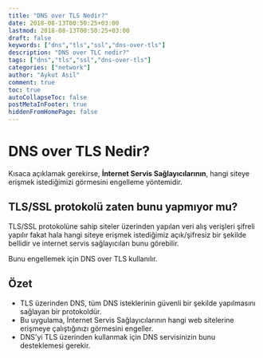 ```yaml
---
title: "DNS over TLS Nedir?"
date: 2018-08-13T00:50:25+03:00
lastmod: 2018-08-13T00:50:25+03:00
draft: false
keywords: ["dns","tls","ssl","dns-over-tls"]
description: "DNS over TLC nedir?"
tags: ["dns","tls","ssl","dns-over-tls"]
categories: ["network"]
author: "Aykut Asil"
comment: true
toc: true
autoCollapseToc: false
postMetaInFooter: true
hiddenFromHomePage: false
---
```


# DNS over TLS Nedir?

Kısaca açıklamak gerekirse, **İnternet Servis Sağlayıcılarının**, hangi siteye erişmek istediğimizi görmesini engelleme yöntemidir.

## TLS/SSL protokolü zaten bunu yapmıyor mu?

TLS/SSL protokolüne sahip siteler üzerinden yapılan veri alış verişleri şifreli yapılır fakat hala hangi siteye erişmek istediğimiz açık/şifresiz bir şekilde bellidir ve internet servis sağlayıcıları bunu görebilir.

Bunu engellemek için DNS over TLS kullanılır.

## Özet 

- TLS üzerinden DNS, tüm DNS isteklerinin güvenli bir şekilde yapılmasını sağlayan bir protokoldür.
- Bu uygulama, İnternet Servis Sağlayıcılarının hangi web sitelerine erişmeye çalıştığınızı görmesini engeller. 
- DNS'yi TLS üzerinden kullanmak için DNS servisinizin bunu desteklemesi gerekir.





